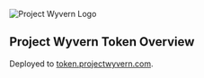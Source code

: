 ![Project Wyvern Logo](https://media.githubusercontent.com/media/protinam/wyvern-branding/master/logo/logo-square-red-transparent-200x200.png?raw=true "Project Wyvern Logo")

## Project Wyvern Token Overview

Deployed to [token.projectwyvern.com](https://token.projectwyvern.com).
